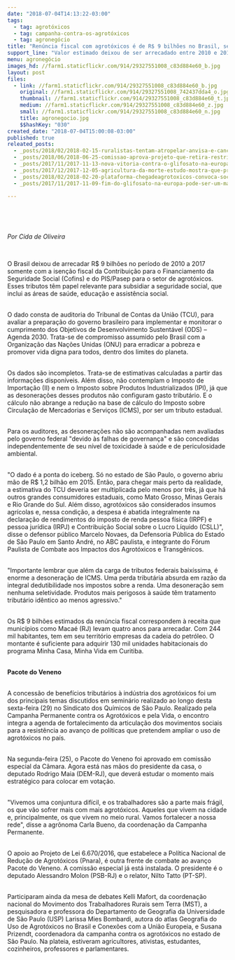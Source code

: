 ```yaml
---
date: "2018-07-04T14:13:22-03:00"
tags:
  - tag: agrotóxicos
  - tag: campanha-contra-os-agrotóxicos
  - tag: agronegócio
title: "Renúncia fiscal com agrotóxicos é de R$ 9 bilhões no Brasil, segundo o TCU"
support_line: "Valor estimado deixou de ser arrecadado entre 2010 e 2017 com alíquota zero de Cofins e PIS/Pasep, tributos importantes para a seguridade social, que incluem saúde, educação e assistência social."
menu: agronegócio
images_hd: //farm1.staticflickr.com/914/29327551008_c83d884e60_b.jpg
layout: post
files:
  - link: //farm1.staticflickr.com/914/29327551008_c83d884e60_b.jpg
    original: //farm1.staticflickr.com/914/29327551008_742437dda4_o.jpg
    thumbnail: //farm1.staticflickr.com/914/29327551008_c83d884e60_t.jpg
    medium: //farm1.staticflickr.com/914/29327551008_c83d884e60_z.jpg
    small: //farm1.staticflickr.com/914/29327551008_c83d884e60_n.jpg
    title: agronegocio.jpg
    $$hashKey: "030"
created_date: "2018-07-04T15:00:08-03:00"
published: true
releated_posts:
  - _posts/2018/02/2018-02-15-ruralistas-tentam-atropelar-anvisa-e-cancelar-o-banimento-do-paraquat.md
  - _posts/2018/06/2018-06-25-comissao-aprova-projeto-que-retira-restricoes-do-uso-de-agrotoxicos.md
  - _posts/2017/11/2017-11-13-nova-vitoria-contra-o-glifosato-na-europa-banimento-pode-estar-proximo.md
  - _posts/2017/12/2017-12-05-agricultura-da-morte-estudo-mostra-que-produtos-brasileiros-tem-alto-nivel-de-veneno.md
  - _posts/2018/02/2018-02-20-plataforma-chegadeagrotoxicos-convoca-sociedade-a-se-mobilizar-neste-2018.md
  - _posts/2017/11/2017-11-09-fim-do-glifosato-na-europa-pode-ser-um-marco-historico-na-luta-contra-os-agrotoxicos.md

---
```

<p>&nbsp;</p>

<p>&nbsp;</p>

<p><em>Por Cida de Oliveira</em></p>

<p>&nbsp;</p>

<p>O Brasil deixou de arrecadar R$ 9 bilh&otilde;es no per&iacute;odo de 2010 a 2017 somente com a isen&ccedil;&atilde;o fiscal da Contribui&ccedil;&atilde;o para o Financiamento da Seguridade Social (Cofins) e do PIS/Pasep para o setor de agrot&oacute;xicos. Esses tributos t&ecirc;m papel relevante para subsidiar a seguridade social, que inclui as &aacute;reas de saúde, educação e assist&ecirc;ncia social.</p>

<p><br />
O dado consta de auditoria do Tribunal de Contas da Uni&atilde;o (TCU), para avaliar a prepara&ccedil;&atilde;o do governo brasileiro para implementar e monitorar o cumprimento dos Objetivos de Desenvolvimento Sustent&aacute;vel (ODS) &ndash; Agenda 2030. Trata-se de compromisso assumido pelo Brasil com a Organiza&ccedil;&atilde;o das Na&ccedil;&otilde;es Unidas (ONU) para erradicar a pobreza e promover vida digna para todos, dentro dos limites do planeta.</p>

<p><br />
Os dados s&atilde;o incompletos. Trata-se de estimativas calculadas a partir das informa&ccedil;&otilde;es dispon&iacute;veis. Al&eacute;m disso, n&atilde;o contemplam o Imposto de Importa&ccedil;&atilde;o (II) e nem o Imposto sobre Produtos Industrializados (IPI), j&aacute; que as desonera&ccedil;&otilde;es desses produtos n&atilde;o configuram gasto tribut&aacute;rio. E o c&aacute;lculo n&atilde;o abrange a redu&ccedil;&atilde;o na base de c&aacute;lculo do Imposto sobre Circula&ccedil;&atilde;o de Mercadorias e Servi&ccedil;os (ICMS), por ser um tributo estadual.</p>

<p><br />
Para os auditores, as desonera&ccedil;&otilde;es n&atilde;o s&atilde;o acompanhadas nem avaliadas pelo governo federal &quot;devido &agrave;s falhas de governan&ccedil;a&quot; e s&atilde;o concedidas independentemente de seu n&iacute;vel de toxicidade &agrave; sa&uacute;de e de periculosidade ambiental.</p>

<p><br />
&quot;O dado &eacute; a ponta do iceberg. S&oacute; no estado de S&atilde;o Paulo, o governo abriu m&atilde;o de R$ 1,2 bilh&atilde;o em 2015. Ent&atilde;o, para chegar mais perto da realidade, a estimativa do TCU deveria ser multiplicada pelo menos por tr&ecirc;s, j&aacute; que h&aacute; outros grandes consumidores estaduais, como Mato Grosso, Minas Gerais e Rio Grande do Sul. Al&eacute;m disso, agrot&oacute;xicos s&atilde;o considerados insumos agr&iacute;colas e, nessa condi&ccedil;&atilde;o, a despesa &eacute; abatida integralmente na declara&ccedil;&atilde;o de rendimentos do imposto de renda pessoa f&iacute;sica (IRPF) e pessoa jur&iacute;dica (IRPJ) e Contribui&ccedil;&atilde;o Social sobre o Lucro L&iacute;quido (CSLL)&quot;, disse o defensor p&uacute;blico Marcelo Novaes, da Defensoria P&uacute;blica do Estado de S&atilde;o Paulo em Santo Andr&eacute;, no ABC paulista, e integrante do F&oacute;rum Paulista de Combate aos Impactos dos Agrot&oacute;xicos e Transg&ecirc;nicos.</p>

<p><br />
&quot;Importante lembrar que al&eacute;m da carga de tributos federais baix&iacute;ssima, &eacute; enorme a desonera&ccedil;&atilde;o de ICMS. Uma perda tribut&aacute;ria absurda em raz&atilde;o da integral dedutibilidade nos impostos sobre a renda. Uma desonera&ccedil;&atilde;o sem nenhuma seletividade. Produtos mais perigosos &agrave; sa&uacute;de t&ecirc;m tratamento tribut&aacute;rio id&ecirc;ntico ao menos agressivo.&quot;</p>

<p><br />
Os R$ 9 bilh&otilde;es estimados da ren&uacute;ncia fiscal correspondem &agrave; receita que munic&iacute;pios como Maca&eacute; (RJ) levam quatro anos para arrecadar. Com 244 mil habitantes, tem em seu territ&oacute;rio empresas da cadeia do petr&oacute;leo. O montante &eacute; suficiente para adquirir 130 mil unidades habitacionais do programa Minha Casa, Minha Vida em Curitiba.</p>

<p><br />
<strong>Pacote do Veneno</strong></p>

<p><br />
A concess&atilde;o de benef&iacute;cios tribut&aacute;rios &agrave; ind&uacute;stria dos agrot&oacute;xicos foi um dos principais temas discutidos em semin&aacute;rio realizado ao longo desta sexta-feira (29) no Sindicato dos Qu&iacute;micos de S&atilde;o Paulo. Realizado pela Campanha Permanente contra os Agrot&oacute;xicos e pela Vida, o encontro integra a agenda de fortalecimento da articula&ccedil;&atilde;o dos movimentos sociais para a resist&ecirc;ncia ao avan&ccedil;o de pol&iacute;ticas que pretendem ampliar o uso de agrot&oacute;xicos no pa&iacute;s.</p>

<p><br />
Na segunda-feira (25), o Pacote do Veneno foi aprovado em comiss&atilde;o especial da C&acirc;mara. Agora est&aacute; nas m&atilde;os do presidente da casa, o deputado Rodrigo Maia (DEM-RJ), que dever&aacute; estudar o momento mais estrat&eacute;gico para colocar em vota&ccedil;&atilde;o.</p>

<p><br />
&quot;Vivemos uma conjuntura dif&iacute;cil, e os trabalhadores s&atilde;o a parte mais fr&aacute;gil, os que v&atilde;o sofrer mais com mais agrot&oacute;xicos. Aqueles que vivem na cidade e, principalmente, os que vivem no meio rural. Vamos fortalecer a nossa rede&quot;, disse a agr&ocirc;noma Carla Bueno, da coordena&ccedil;&atilde;o da Campanha Permanente.</p>

<p><br />
O apoio ao Projeto de Lei 6.670/2016, que estabelece a Pol&iacute;tica Nacional de Redu&ccedil;&atilde;o de Agrot&oacute;xicos (Pnara), &eacute; outra frente de combate ao avan&ccedil;o Pacote do Veneno. A comiss&atilde;o especial j&aacute; est&aacute; instalada. O presidente &eacute; o deputado Alessandro Molon (PSB-RJ) e o relator, Nilto Tatto (PT-SP).&nbsp;</p>

<p><br />
Participaram ainda da mesa de debates Kelli Mafort, da coordena&ccedil;&atilde;o nacional do Movimento dos Trabalhadores Rurais sem Terra (MST), a pesquisadora e professora do Departamento de Geografia da Universidade de S&atilde;o Paulo (USP) Larissa Mies Bombardi, autora do atlas Geografia do Uso de Agrot&oacute;xicos no Brasil e Conex&otilde;es com a Uni&atilde;o Europeia, e Susana Prizendt, coordenadora da campanha contra os agrot&oacute;xicos no estado de S&atilde;o Paulo. Na plateia, estiveram agricultores, ativistas, estudantes, cozinheiros, professores e parlamentares.</p>

<p>&nbsp;</p>

<p>&nbsp;</p>

<p>&nbsp;</p>
